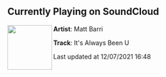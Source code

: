 ## Currently Playing on SoundCloud

[<img align="left" width="100" src="https://i1.sndcdn.com/artworks-000532661649-wmw07o-t500x500.jpg">](https://soundcloud.com/mattbarri/its-always-been-u)

**Artist**: Matt Barri 

**Track**: It's Always Been U

Last updated at 12/07/2021 16:48
